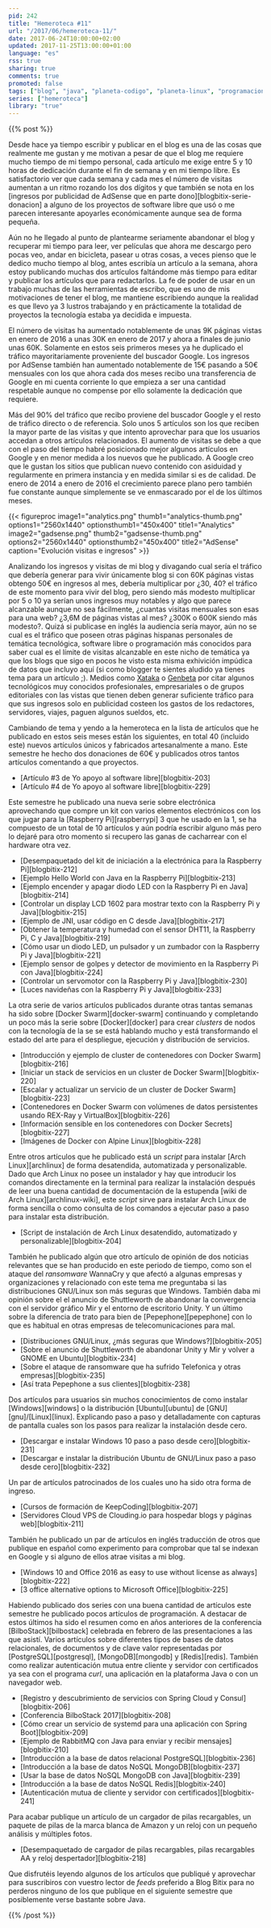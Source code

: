 ```yaml
---
pid: 242
title: "Hemeroteca #11"
url: "/2017/06/hemeroteca-11/"
date: 2017-06-24T10:00:00+02:00
updated: 2017-11-25T13:00:00+01:00
language: "es"
rss: true
sharing: true
comments: true
promoted: false
tags: ["blog", "java", "planeta-codigo", "planeta-linux", "programacion", "software", "software-libre", "tapestry", "gnu-linux"]
series: ["hemeroteca"]
library: "true"
---
```


{{% post %}}

Desde hace ya tiempo escribir y publicar en el blog es una de las cosas que realmente me gustan y me motivan a pesar de que el blog me requiere mucho tiempo de mi tiempo personal, cada artículo me exige entre 5 y 10 horas de dedicación durante el fin de semana y en mi tiempo libre. Es satisfactorio ver que cada semana y cada mes el número de visitas aumentan a un ritmo rozando los dos dígitos y que también se nota en los [ingresos por publicidad de AdSense que en parte dono][blogbitix-serie-donacion] a alguno de los proyectos de software libre que usó o me parecen interesante apoyarles económicamente aunque sea de forma pequeña.

Aún no he llegado al punto de plantearme seriamente abandonar el blog y recuperar mi tiempo para leer, ver películas que ahora me descargo pero pocas veo, andar en bicicleta, pasear u otras cosas, a veces pienso que le dedico mucho tiempo al blog, antes escribía un artículo a la semana, ahora estoy publicando muchas dos artículos faltándome más tiempo para editar y publicar los artículos que para redactarlos. La fe de poder de usar en un trabajo muchas de las herramientas de escribo, que es uno de mis motivaciones de tener el blog, me mantiene escribiendo aunque la realidad es que llevo ya 3 lustros trabajando y en prácticamente la totalidad de proyectos la tecnología estaba ya decidida e impuesta.

El número de visitas ha aumentado notablemente de unas 9K páginas vistas en enero de 2016 a unas 30K en enero de 2017 y ahora a finales de junio unas 60K. Solamente en estos seis primeros meses ya he duplicado el tráfico mayoritariamente proveniente del buscador Google. Los ingresos por AdSense también han aumentado notablemente de 15€ pasando a 50€ mensuales con los que ahora cada dos meses recibo una transferencia de Google en mi cuenta corriente lo que empieza a ser una cantidad respetable aunque no compense por ello solamente la dedicación que requiere.

Más del 90% del tráfico que recibo proviene del buscador Google y el resto de tráfico directo o de referencia. Solo unos 5 artículos son los que reciben la mayor parte de las visitas y que intento aprovechar para que los usuarios accedan a otros artículos relacionados. El aumento de visitas se debe a que con el paso del tiempo habré posicionado mejor algunos artículos en Google y en menor medida a los nuevos que he publicado. A Google creo que le gustan los sitios que publican nuevo contenido con asiduidad y regularmente en primera instancia y en medida similar si es de calidad. De enero de 2014 a enero de 2016 el crecimiento parece plano pero también fue constante aunque simplemente se ve enmascarado por el de los últimos meses.

{{< figureproc
    image1="analytics.png" thumb1="analytics-thumb.png" options1="2560x1440" optionsthumb1="450x400" title1="Analytics"
    image2="gadsense.png" thumb2="gadsense-thumb.png" options2="2560x1440" optionsthumb2="450x400" title2="AdSense"
    caption="Evolución visitas e ingresos" >}}

Analizando los ingresos y visitas de mi blog y divagando cual sería el tráfico que debería generar para vivir únicamente blog si con 60K páginas vistas obtengo 50€ en ingresos al mes, debería multiplicar por ¿30, 40? el tráfico de este momento para vivir del blog, pero siendo más modesto multiplicar por 5 o 10 ya serían unos ingresos muy notables y algo que parece alcanzable aunque no sea fácilmente, ¿cuantas visitas mensuales son esas para una web? ¿3,6M de páginas vistas al mes? ¿300K o 600K siendo más modesto?. Quizá si publicase en inglés la audiencia sería mayor, aún no se cual es el tráfico que poseen otras páginas hispanas personales de temática tecnológica, software libre o programación más conocidos para saber cual es el límite de visitas alcanzable en este nicho de temática ya que los blogs que sigo en pocos he visto esta misma exhivición impúdica de datos que incluyo aquí (si como blogger te sientes aludido ya tienes tema para un artículo ;). Medios como [Xataka](https://www.xataka.com/) o [Genbeta](https://www.genbeta.com/) por citar algunos tecnológicos muy conocidos profesionales, empresariales o de grupos editoriales con las vistas que tienen deben generar suficiente tráfico para que sus ingresos solo en publicidad costeen los gastos de los redactores, servidores, viajes, paguen algunos sueldos, etc.

Cambiando de tema y yendo a la hemeroteca en la lista de artículos que he publicado en estos seis meses están los siguientes, en total 40 (incluido este) nuevos artículos únicos y fabricados artesanalmente a mano. Este semestre he hecho dos donaciones de 60€ y publicados otros tantos artículos comentando a que proyectos.

* [Artículo #3 de Yo apoyo al software libre][blogbitix-203]
* [Artículo #4 de Yo apoyo al software libre][blogbitix-229]

Este semestre he publicado una nueva serie sobre electrónica aprovechando que compre un kit con varios elementos electrónicos con los que jugar para la [Raspberry Pi][raspberrypi] 3 que he usado en la 1, se ha compuesto de un total de 10 artículos y aún podría escribir alguno más pero lo dejaré para otro momento si recupero las ganas de cacharrear con el hardware otra vez.

* [Desempaquetado del kit de iniciación a la electrónica para la Raspberry Pi][blogbitix-212]
* [Ejemplo Hello World con Java en la Raspberry Pi][blogbitix-213]
* [Ejemplo encender y apagar diodo LED con la Raspberry Pi en Java][blogbitix-214]
* [Controlar un display LCD 1602 para mostrar texto con la Raspberry Pi y Java][blogbitix-215]
* [Ejemplo de JNI, usar código en C desde Java][blogbitix-217]
* [Obtener la temperatura y humedad con el sensor DHT11, la Raspberry Pi, C y Java][blogbitix-219]
* [Cómo usar un diodo LED, un pulsador y un zumbador con la Raspberry Pi y Java][blogbitix-221]
* [Ejemplo sensor de golpes y detector de movimiento en la Raspberry Pi con Java][blogbitix-224]
* [Controlar un servomotor con la Raspberry Pi y Java][blogbitix-230]
* [Luces navideñas con la Raspberry Pi y Java][blogbitix-233]

La otra serie de varios artículos publicados durante otras tantas semanas ha sido sobre [Docker Swarm][docker-swarm] continuando y completando un poco más la serie sobre [Docker][docker] para crear _clusters_ de nodos con la tecnología de la se se está hablando mucho y está transformando el estado del arte para el despliegue, ejecución y distribución de servicios.

* [Introducción y ejemplo de cluster de contenedores con Docker Swarm][blogbitix-216]
* [Iniciar un stack de servicios en un cluster de Docker Swarm][blogbitix-220]
* [Escalar y actualizar un servicio de un cluster de Docker Swarm][blogbitix-223]
* [Contenedores en Docker Swarm con volúmenes de datos persistentes usando REX-Ray y VirtualBox][blogbitix-226]
* [Información sensible en los contenedores con Docker Secrets][blogbitix-227]
* [Imágenes de Docker con Alpine Linux][blogbitix-228]

Entre otros artículos que he publicado está un _script_ para instalar [Arch Linux][archlinux] de forma desatendida, automatizada y personalizable. Dado que Arch Linux no posee un instalador y hay que introducir los comandos directamente en la terminal para realizar la instalación después de leer una buena cantidad de documentación de la estupenda [wiki de Arch Linux][archlinux-wiki], este _script_ sirve para instalar Arch Linux de forma sencilla o como consulta de los comandos a ejecutar paso a paso para instalar esta distribución.

* [Script de instalación de Arch Linux desatendido, automatizado y personalizable][blogbitix-204]

También he publicado algún que otro artículo de opinión de dos noticias relevantes que se han producido en este periodo de tiempo, como son el ataque del _ransomware_ WannaCry y que afectó a algunas empresas y organizaciones y relacionado con este tema me preguntaba si las distribuciones GNU/Linux son más seguras que Windows. También daba mi opinión sobre el el anuncio de Shuttleworth de abandonar la convergencia con el servidor gráfico Mir y el entorno de escritorio Unity. Y un último sobre la diferencia de trato para bien de [Pepephone][pepephone] con lo que es habitual en otras empresas de telecomunicaciones para mal.

* [Distribuciones GNU/Linux, ¿más seguras que Windows?][blogbitix-205]
* [Sobre el anuncio de Shuttleworth de abandonar Unity y Mir y volver a GNOME en Ubuntu][blogbitix-234]
* [Sobre el ataque de ransomware que ha sufrido Telefonica y otras empresas][blogbitix-235]
* [Así trata Pepephone a sus clientes][blogbitix-238]

Dos artículos para usuarios sin muchos conocimientos de como instalar [Windows][windows] o la distribución [Ubuntu][ubuntu] de [GNU][gnu]/[Linux][linux]. Explicando paso a paso y detalladamente con capturas de pantalla cuales son los pasos para realizar la instalación desde cero.

* [Descargar e instalar Windows 10 paso a paso desde cero][blogbitix-231]
* [Descargar e instalar la distribución Ubuntu de GNU/Linux paso a paso desde cero][blogbitix-232]

Un par de artículos patrocinados de los cuales uno ha sido otra forma de ingreso.

* [Cursos de formación de KeepCoding][blogbitix-207]
* [Servidores Cloud VPS de Clouding.io para hospedar blogs y páginas web][blogbitix-211]

También he publicado un par de artículos en inglés traducción de otros que publique en español como experimento para comprobar que tal se indexan en Google y si alguno de ellos atrae visitas a mi blog.

* [Windows 10 and Office 2016 as easy to use without license as always][blogbitix-222]
* [3 office alternative options to Microsoft Office][blogbitix-225]

Habiendo publicado dos series con una buena cantidad de artículos este semestre he publicado pocos artículos de programación. A destacar de estos últimos ha sido el resumen como en años anteriores de la conferencia [BilboStack][bilbostack] celebrada en febrero de las presentaciones a las que asistí. Varios artículos sobre diferentes tipos de bases de datos relacionales, de documentos y de clave valor representadas por [PostgreSQL][postgresql], [MongoDB][mongodb] y [Redis][redis]. También como realizar autenticación mutua entre cliente y servidor con certificados ya sea con el programa _curl_, una aplicación en la plataforma Java o con un navegador web.

* [Registro y descubrimiento de servicios con Spring Cloud y Consul][blogbitix-206]
* [Conferencia BilboStack 2017][blogbitix-208]
* [Cómo crear un servicio de systemd para una aplicación con Spring Boot][blogbitix-209]
* [Ejemplo de RabbitMQ con Java para enviar y recibir mensajes][blogbitix-210]
* [Introducción a la base de datos relacional PostgreSQL][blogbitix-236]
* [Introducción a la base de datos NoSQL MongoDB][blogbitix-237]
* [Usar la base de datos NoSQL MongoDB con Java][blogbitix-239]
* [Introducción a la base de datos NoSQL Redis][blogbitix-240]
* [Autenticación mutua de cliente y servidor con certificados][blogbitix-241]

Para acabar publique un artículo de un cargador de pilas recargables, un paquete de pilas de la marca blanca de Amazon y un reloj con un pequeño análisis y múltiples fotos.

* [Desempaquetado de cargador de pilas recargables, pilas recargables AA y reloj despertador][blogbitix-218]

Que disfrutéis leyendo algunos de los artículos que publiqué y aprovechar para suscribiros con vuestro lector de _feeds_ preferido a Blog Bitix para no perderos ninguno de los que publique en el siguiente semestre que posiblemente verse bastante sobre Java.

{{% /post %}}
